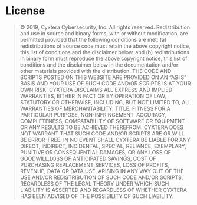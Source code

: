 # License
 > © 2019, Cyxtera Cybersecurity, Inc. All rights reserved. Redistribution and use in source and binary forms, with or without modification, are permitted provided that the following conditions are met: (a) redistributions of source code must retain the above copyright notice, this list of conditions and the disclaimer below, and (b) redistributions in binary form must reproduce the above copyright notice, this list of conditions and the disclaimer below in the documentation and/or other materials provided with the distribution. THE CODE AND SCRIPTS POSTED ON THIS WEBSITE ARE PROVIDED ON AN “AS IS” BASIS AND YOUR USE OF SUCH CODE AND/OR SCRIPTS IS AT YOUR OWN RISK. CYXTERA DISCLAIMS ALL EXPRESS AND IMPLIED WARRANTIES, EITHER IN FACT OR BY OPERATION OF LAW, STATUTORY OR OTHERWISE, INCLUDING, BUT NOT LIMITED TO, ALL WARRANTIES OF MERCHANTABILITY, TITLE, FITNESS FOR A PARTICULAR PURPOSE, NON-INFRINGEMENT, ACCURACY, COMPLETENESS, COMPATABILITY OF SOFTWARE OR EQUIPMENT OR ANY RESULTS TO BE ACHIEVED THEREFROM. CYXTERA DOES NOT WARRANT THAT SUCH CODE AND/OR SCRIPTS ARE OR WILL BE ERROR-FREE. IN NO EVENT SHALL CYXTERA BE LIABLE FOR ANY DIRECT, INDIRECT, INCIDENTAL, SPECIAL, RELIANCE, EXEMPLARY, PUNITIVE OR CONSEQUENTIAL DAMAGES, OR ANY LOSS OF GOODWILL,LOSS OF ANTICIPATED SAVINGS, COST OF PURCHASING REPLACEMENT SERVICES, LOSS OF PROFITS, REVENUE, DATA OR DATA USE, ARISING IN ANY WAY OUT OF THE USE AND/OR REDISTRIBUTION OF SUCH CODE AND/OR SCRIPTS, REGARDLESS OF THE LEGAL THEORY UNDER WHICH SUCH LIABILITY IS ASSERTED AND REGARDLESS OF WHETHER CYXTERA HAS BEEN ADVISED OF THE POSSIBILITY OF SUCH LIABILITY.